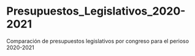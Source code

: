 # Presupuestos_Legislativos_2020-2021 
 Comparación de presupuestos legislativos por congreso para el perioso 2020-2021
